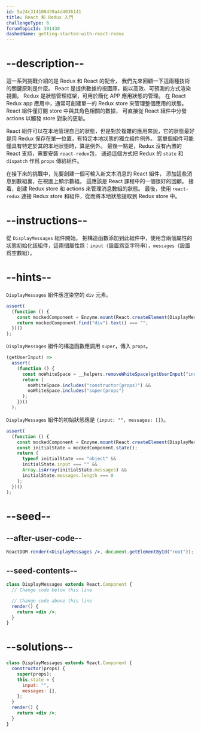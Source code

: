 ```yaml
---
id: 5a24c314108439a4d4036141
title: React 和 Redux 入門
challengeType: 6
forumTopicId: 301430
dashedName: getting-started-with-react-redux
---
```


# --description--

這一系列挑戰介紹的是 Redux 和 React 的配合， 我們先來回顧一下這兩種技術的關鍵原則是什麼。 React 是提供數據的視圖庫，能以高效、可預測的方式渲染視圖。 Redux 是狀態管理框架，可用於簡化 APP 應用狀態的管理。 在 React Redux app 應用中，通常可創建單一的 Redux store 來管理整個應用的狀態。 React 組件僅訂閱 store 中與其角色相關的數據， 可直接從 React 組件中分發 actions 以觸發 store 對象的更新。

React 組件可以在本地管理自己的狀態，但是對於複雜的應用來說，它的狀態最好是用 Redux 保存在單一位置，有特定本地狀態的獨立組件例外。 當單個組件可能僅具有特定於其的本地狀態時，算是例外。 最後一點是，Redux 沒有內置的 React 支持，需要安裝 `react-redux`包， 通過這個方式把 Redux 的 `state` 和 `dispatch` 作爲 `props` 傳給組件。

在接下來的挑戰中，先要創建一個可輸入新文本消息的 React 組件， 添加這些消息到數組裏，在視圖上顯示數組。 這應該是 React 課程中的一個很好的回顧。 接着，創建 Redux store 和 actions 來管理消息數組的狀態。 最後，使用 `react-redux` 連接 Redux store 和組件，從而將本地狀態提取到 Redux store 中。

# --instructions--

從 `DisplayMessages` 組件開始。 把構造函數添加到此組件中，使用含兩個屬性的狀態初始化該組件，這兩個屬性爲：`input`（設置爲空字符串），`messages`（設置爲空數組）。

# --hints--

`DisplayMessages` 組件應渲染空的 `div` 元素。

```js
assert(
  (function () {
    const mockedComponent = Enzyme.mount(React.createElement(DisplayMessages));
    return mockedComponent.find("div").text() === "";
  })()
);
```

`DisplayMessages` 組件的構造函數應調用 `super`，傳入 `props`。

```js
(getUserInput) =>
  assert(
    (function () {
      const noWhiteSpace = __helpers.removeWhiteSpace(getUserInput("index"));
      return (
        noWhiteSpace.includes("constructor(props)") &&
        noWhiteSpace.includes("super(props")
      );
    })()
  );
```

`DisplayMessages` 組件的初始狀態應是 `{input: "", messages: []}`。

```js
assert(
  (function () {
    const mockedComponent = Enzyme.mount(React.createElement(DisplayMessages));
    const initialState = mockedComponent.state();
    return (
      typeof initialState === "object" &&
      initialState.input === "" &&
      Array.isArray(initialState.messages) &&
      initialState.messages.length === 0
    );
  })()
);
```

# --seed--

## --after-user-code--

```jsx
ReactDOM.render(<DisplayMessages />, document.getElementById("root"));
```

## --seed-contents--

```jsx
class DisplayMessages extends React.Component {
  // Change code below this line

  // Change code above this line
  render() {
    return <div />;
  }
}
```

# --solutions--

```jsx
class DisplayMessages extends React.Component {
  constructor(props) {
    super(props);
    this.state = {
      input: "",
      messages: [],
    };
  }
  render() {
    return <div />;
  }
}
```
